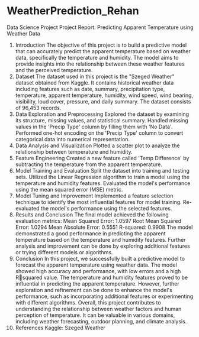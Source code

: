 # WeatherPrediction_Rehan
Data Science Project 
Project Report: Predicting Apparent Temperature using Weather Data
1. Introduction
The objective of this project is to build a predictive model that can accurately predict the apparent 
temperature based on weather data, specifically the temperature and humidity. The model aims to 
provide insights into the relationship between these weather features and the perceived 
temperature.
2. Dataset
The dataset used in this project is the "Szeged Weather" dataset obtained from Kaggle. It contains 
historical weather data including features such as date, summary, precipitation type, temperature, 
apparent temperature, humidity, wind speed, wind bearing, visibility, loud cover, pressure, and 
daily summary. The dataset consists of 96,453 records.
3. Data Exploration and Preprocessing
Explored the dataset by examining its structure, missing values, and statistical summary.
Handled missing values in the 'Precip Type' column by filling them with 'No Data'.
Performed one-hot encoding on the 'Precip Type' column to convert categorical data into numerical 
representation.
4. Data Analysis and Visualization
Plotted a scatter plot to analyze the relationship between temperature and humidity.
5. Feature Engineering
Created a new feature called 'Temp Difference' by subtracting the temperature from the apparent 
temperature.
6. Model Training and Evaluation
Split the dataset into training and testing sets.
Utilized the Linear Regression algorithm to train a model using the temperature and humidity 
features.
Evaluated the model's performance using the mean squared error (MSE) metric.
7. Model Tuning and Improvement
Implemented a feature selection technique to identify the most influential features for model 
training.
Re-evaluated the model's performance using the selected features.
8. Results and Conclusion
The final model achieved the following evaluation metrics:
Mean Squared Error: 1.0597
Root Mean Squared Error: 1.0294
Mean Absolute Error: 0.5551
R-squared: 0.9908
The model demonstrated a good performance in predicting the apparent temperature based on the 
temperature and humidity features.
Further analysis and improvement can be done by exploring additional features or trying different 
models or algorithms.
9. Conclusion
In this project, we successfully built a predictive model to forecast the apparent temperature using 
weather data. The model showed high accuracy and performance, with low errors and a high Rsquared value. The temperature and humidity features proved to be influential in predicting the 
apparent temperature. However, further exploration and refinement can be done to enhance the 
model's performance, such as incorporating additional features or experimenting with different 
algorithms.
Overall, this project contributes to understanding the relationship between weather factors and 
human perception of temperature. It can be valuable in various domains, including weather 
forecasting, outdoor planning, and climate analysis.
10. References
Kaggle: Szeged Weather

